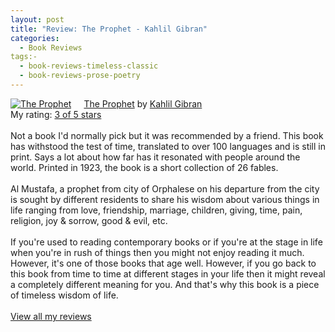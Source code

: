 ```yaml
---
layout: post
title: "Review: The Prophet - Kahlil Gibran"
categories:
  - Book Reviews
tags:- 
  - book-reviews-timeless-classic
  - book-reviews-prose-poetry
---
```


<a href="https://www.goodreads.com/book/show/2547.The_Prophet" style="float: left; padding-right: 20px"><img border="0" alt="The Prophet" src="https://i.gr-assets.com/images/S/compressed.photo.goodreads.com/books/1355046521l/2547._SY160_.jpg" /></a><a href="https://www.goodreads.com/book/show/2547.The_Prophet">The Prophet</a> by <a href="https://www.goodreads.com/author/show/6466154.Kahlil_Gibran">Kahlil Gibran</a><br/>
My rating: <a href="https://www.goodreads.com/review/show/3913713075">3 of 5 stars</a><br /><br />
Not a book I'd normally pick but it was recommended by a friend. This book has withstood the test of time, translated to over 100 languages and is still in print. Says a lot about how far has it resonated with people around the world. Printed in 1923, the book is a short collection of 26 fables. <br /><br />Al Mustafa, a prophet from city of Orphalese on his departure from the city is sought by different residents to share his wisdom about various things in life ranging from love, friendship, marriage, children, giving, time, pain, religion, joy & sorrow, good & evil, etc. <br /><br />If you're used to reading contemporary books or if you're at the stage in life when you're in rush of things then you might not enjoy reading it much. However, it's one of those books that age well. However, if you go back to this book from time to time at different stages in your life then it might reveal a completely different meaning for you. And that's why this book is a piece of timeless wisdom of life. 
<br/><br/>
<a href="https://www.goodreads.com/review/list/10354359-sheekha">View all my reviews</a>
